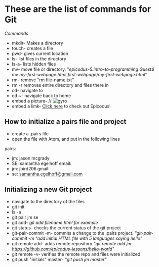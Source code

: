 # These are the list of commands for Git #
_Commands_
* mkdir- Makes a directory
* touch- creates a file
* pwd- gives current location
* ls- list files in the directory
* ls-a- lists hidden files
* mv- move file or directory. "_epicodus-5:intro-to-programming Guest$ mv my-first-webpage.html first-webpage/my-first-webpage.html_"
* rm- remove "rm file-name.txt"
* rm -r removes entire directory and files there in
* cd- navigate to
* cd ~- navigate back to home
* embed a picture-  // ![gyro](https://twosleevers.com/wp-content/uploads/2017/06/3-Homemade-Gyro-Meat-2-500x375.jpg)
* embed a limk- [Click here](https://www.epicodus.com/) to check out Epicodus!

## How to initialize a pairs file and project ##
* create a .pairs file
* open the file with Atom, and put in the following lines

pairs:
 * jm: jason mcgrady
 * SE: samantha egelhoff
email:
 * jm: jbird206.gmail
 * se: samantha.egelhoff@gmail.com

## Initializing a new Git project ##
* navigate to the directory of the files
*  git init
* ls -a
* git pair jm se
* git add- _git add filename.html for example_
* git status- checks the current status of the git project
* git-pair-commit -m- commits a change to the .pairs project. _"git-pair-commit -m "add initial HTML file with 5 languages saying hello"_
* git remote add- adds remote repository _"git remote add jm https://github.com/epicodus-lessons/hello-world"_
* git remote -v- verifies the remote repo and files were initialized
* git push "initials" master- _"git push jm master"_
